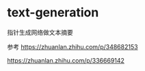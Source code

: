 # text-generation
指针生成网络做文本摘要

参考
https://zhuanlan.zhihu.com/p/348682153

https://zhuanlan.zhihu.com/p/336669142
